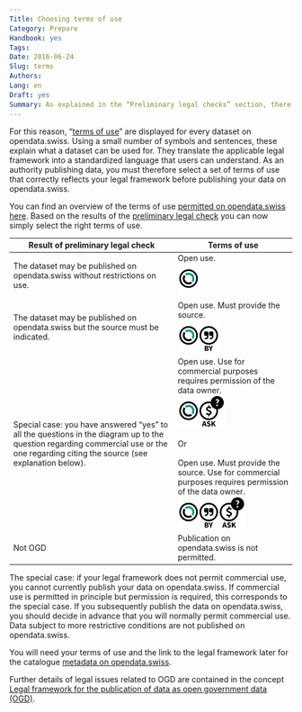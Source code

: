 ```yaml
---
Title: Choosing terms of use
Category: Prepare
Handbook: yes
Tags:
Date: 2016-06-24
Slug: terms
Authors:
Lang: en
Draft: yes
Summary: As explained in the “Preliminary legal checks” section, there is normally a legal framework setting out the conditions under which a dataset from the public administration can be used. Laws and ordinances are often difficult for users of the data to understand. The large number of laws also means it is far from simple to maintain an overview.
---
```



For this reason, “[terms of use](https://opendata.swiss/en/terms-of-use/)” are displayed for every dataset on opendata.swiss. Using a small number of symbols and sentences, these explain what a dataset can be used for. They translate the applicable legal framework into a standardized language that users can understand. As an authority publishing data, you must therefore select a set of terms of use that correctly reflects your legal framework before publishing your data on opendata.swiss.

You can find an overview of the terms of use [permitted on opendata.swiss here](https://opendata.swiss/en/terms-of-use/). Based on the results of the [preliminary legal check](/en/prepare/frameworks) you can now simply select the right terms of use.

| Result of preliminary legal check | Terms of use |
|-----------------------------------|--------------|
| The dataset may be published on opendata.swiss without restrictions on use. | Open use. <br><img src="../../images/terms_open.svg" width="38" height="58"> |
| The dataset may be published on opendata.swiss but the source must be indicated. | Open use. Must provide the source. <br><img src="../../images/terms_by.svg" width="74" height="58"> |
| Special case: you have answered “yes” to all the questions in the diagram up to the question regarding commercial use or the one regarding citing the source (see explanation below). | Open use. Use for commercial purposes requires permission of the data owner.<br><img src="../../images/terms_ask.svg" width="84" height="58"> <br><br> Or <br><br> Open use. Must provide the source. Use for commercial purposes requires permission of the data owner. <br><img src="../../images/terms_by-ask.svg" width="120" height="58"> |
| Not OGD | Publication on opendata.swiss is not permitted. |

The special case: if your legal framework does not permit commercial use, you cannot currently publish your data on opendata.swiss. If commercial use is permitted in principle but permission is required, this corresponds to the special case. If you subsequently publish the data on opendata.swiss, you should decide in advance that you will normally permit commercial use. Data subject to more restrictive conditions are not published on opendata.swiss.

You will need your terms of use and the link to the legal framework later for the catalogue [metadata on opendata.swiss](/en/publish/swiss).

Further details of legal issues related to OGD are contained in the concept [Legal framework for the publication of data as open government data (OGD)](/en/library/konzept-rechtliche-rahmen).
